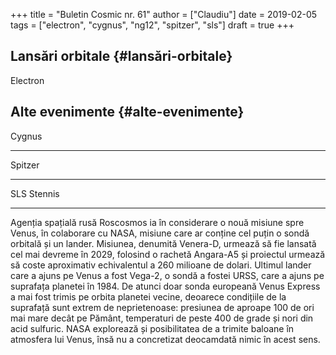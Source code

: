 +++
title = "Buletin Cosmic nr. 61"
author = ["Claudiu"]
date = 2019-02-05
tags = ["electron", "cygnus", "ng12", "spitzer", "sls"]
draft = true
+++

## Lansări orbitale {#lansări-orbitale}

Electron


## Alte evenimente {#alte-evenimente}

Cygnus

---

Spitzer

---

SLS Stennis

---

Agenția spațială rusă Roscosmos ia în considerare o nouă misiune spre Venus, în colaborare cu NASA, misiune care ar conține cel puțin o sondă orbitală și un lander. Misiunea, denumită Venera-D, urmează să fie lansată cel mai devreme în 2029, folosind o rachetă Angara-A5 și proiectul urmează să coste aproximativ echivalentul a 260 milioane de dolari. Ultimul lander care a ajuns pe Venus a fost Vega-2, o sondă a fostei URSS, care a ajuns pe suprafața planetei în 1984. De atunci doar sonda europeană Venus Express a mai fost trimis pe orbita planetei vecine, deoarece condițiile de la suprafață sunt extrem de neprietenoase: presiunea de aproape 100 de ori mai mare decât pe Pământ, temperaturi de peste 400 de grade și nori din acid sulfuric. NASA explorează și posibilitatea de a trimite baloane în atmosfera lui Venus, însă nu a concretizat deocamdată nimic în acest sens.